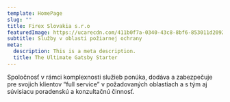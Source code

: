 ```yaml
---
template: HomePage
slug: ""
title: Firex Slovakia s.r.o
featuredImage: https://ucarecdn.com/411b0f7a-0340-43c8-8bf6-853011d2092f/-/crop/8288x4683/32,399/-/preview/
subtitle: Služby v oblasti požiarnej ochrany
meta:
  description: This is a meta description.
  title: The Ultimate Gatsby Starter
---
```

Spoločnosť v rámci komplexnosti služieb ponúka, dodáva a zabezpečuje pre svojich klientov “full service” v požadovaných oblastiach a s tým aj súvisiacu poradenskú a konzultačnú činnosť.